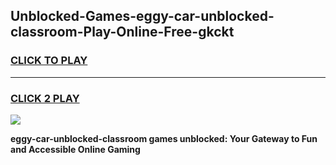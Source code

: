
## Unblocked-Games-eggy-car-unblocked-classroom-Play-Online-Free-gkckt
<h3>
<a href="https://premium76.site?title=eggy-car-unblocked-classroom&ref=26A">CLICK TO PLAY</a></h3>
<hr>

<h3>
<a href="https://premium76.site?title=eggy-car-unblocked-classroom&ref=26A">CLICK 2 PLAY</a>
  
</h3>

<a href="https://premium76.site?title=eggy-car-unblocked-classroom&ref=26A"><img src="https://clearcache.store/games.png"></a>


**eggy-car-unblocked-classroom games unblocked: Your Gateway to Fun and Accessible Online Gaming**
